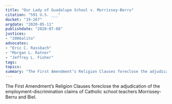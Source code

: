 ```yaml
---
title: "Our Lady of Guadalupe School v. Morrissey-Berru"
citation: "591 U.S. ___"
docket: "19-267"
argdate: "2020-05-11"
publishdate: "2020-07-08"
justices:
- "2006alito"
advocates:
- "Eric C. Rassbach"
- "Morgan L. Ratner"
- "Jeffrey L. Fisher"
tags:
topics:
summary: "The First Amendment’s Religion Clauses foreclose the adjudication of the employment-discrimination claims of Catholic school teachers Morrissey-Berru and Biel."
---
```

The First Amendment’s Religion Clauses foreclose the adjudication of the employment-discrimination claims of Catholic school teachers Morrissey-Berru and Biel.